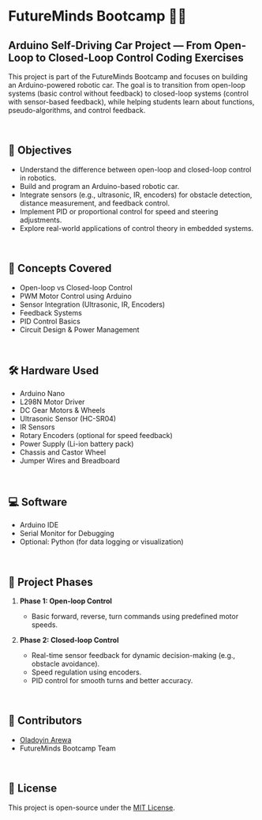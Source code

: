 ﻿# FutureMinds Bootcamp 🚗🤖

## Arduino Self-Driving Car Project — From Open-Loop to Closed-Loop Control Coding Exercises

This project is part of the FutureMinds Bootcamp and focuses on building an Arduino-powered robotic car. The goal is to transition from open-loop systems (basic control without feedback) to closed-loop systems (control with sensor-based feedback), while helping students learn about functions, pseudo-algorithms, and control feedback.

<br>

## 🌟 Objectives

- Understand the difference between open-loop and closed-loop control in robotics.
- Build and program an Arduino-based robotic car.
- Integrate sensors (e.g., ultrasonic, IR, encoders) for obstacle detection, distance measurement, and feedback control.
- Implement PID or proportional control for speed and steering adjustments.
- Explore real-world applications of control theory in embedded systems.

<br>

## 🧠 Concepts Covered

- Open-loop vs Closed-loop Control
- PWM Motor Control using Arduino
- Sensor Integration (Ultrasonic, IR, Encoders)
- Feedback Systems
- PID Control Basics
- Circuit Design & Power Management

<br>

## 🛠️ Hardware Used

- Arduino Nano
- L298N Motor Driver
- DC Gear Motors & Wheels
- Ultrasonic Sensor (HC-SR04)
- IR Sensors
- Rotary Encoders (optional for speed feedback)
- Power Supply (Li-ion battery pack)
- Chassis and Castor Wheel
- Jumper Wires and Breadboard

<br>

## 💻 Software

- Arduino IDE
- Serial Monitor for Debugging
- Optional: Python (for data logging or visualization)

<br>

## 🔁 Project Phases

1. **Phase 1: Open-loop Control**
   - Basic forward, reverse, turn commands using predefined motor speeds.

2. **Phase 2: Closed-loop Control**
   - Real-time sensor feedback for dynamic decision-making (e.g., obstacle avoidance).
   - Speed regulation using encoders.
   - PID control for smooth turns and better accuracy.

<br>

## 🙌 Contributors

- [Oladoyin Arewa](https://github.com/Ola-doyin)
- FutureMinds Bootcamp Team

<br>

## 📜 License

This project is open-source under the [MIT License](LICENSE).
